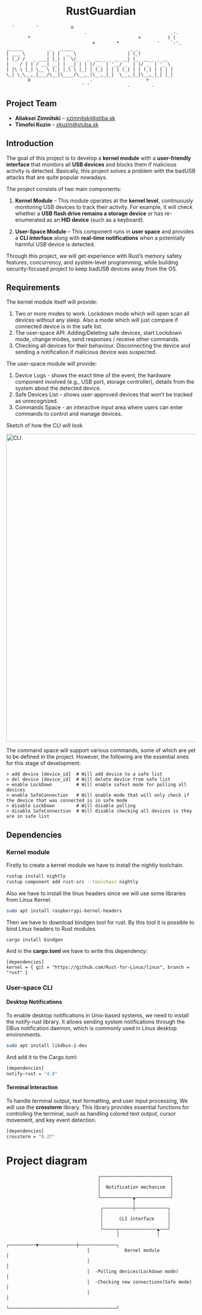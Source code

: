 # <h1 align="center">RustGuardian</h1>
```
  '        '            o                                      
                             .                               .-.  
        *                                        +          ( (    
                                +        *              '    `-'.   
______          _   _____                     _ _             
| ___ \        | | |  __ \                   | (_)            
| |_/ /   _ ___| |_| |  \/_   _  __ _ _ __ __| |_  __ _ _ __  
|    / | | / __| __| | __| | | |/ _` | '__/ _` | |/ _` | '_ \ 
| |\ \ |_| \__ \ |_| |_\ \ |_| | (_| | | | (_| | | (_| | | | |
\_| \_\__,_|___/\__|\____/\__,_|\__,_|_|  \__,_|_|\__,_|_| |_|    
        o                      .                    +           
                            ' '              .        .                                                                                                                                
```

## Project Team
- **Aliaksei Zimnitski** – xzimnitski@stiba.sk
- **Timofei Kuzin** – xkuzin@stuba.sk


## Introduction

The goal of this project is to develop a **kernel module** with a **user-friendly interface** that monitors all **USB devices** and blocks them if malicious activity is detected.
Basically, this project solves a problem with the badUSB attacks that are quite popular nowadays. 

The project consists of two main components:

1. **Kernel Module** – This module operates at the **kernel level**, continuously monitoring USB devices to track their activity. For example, it will check whether a **USB flash drive remains a storage device** or has re-enumerated as an **HID device** (such as a keyboard).

2. **User-Space Module** – This component runs in **user space** and provides a **CLI interface** along with **real-time notifications** when a potentially harmful USB device is detected.

Through this project, we will get experience with Rust’s memory safety features, concurrency, and system-level programming, while building security-focused project to keep badUSB devices away from the OS. 

## Requirements
The kernel module itself will provide:
1) Two or more modes to work. Lockdown mode which will open scan all devices without any sleep. Also a mode which will just compare if connected device is in the safe list.
2) The user-space API: Adding/Deleting safe devices, start Lockdown mode, change modes, send responses / receive other commands.
3) Checking all devices for their behaviour. Disconnecting the device and sending a notification if malicious device was suspected.

The user-space module will provide:
1) Device Logs - shows the exact time of the event, the hardware component involved (e.g., USB port, storage controller), details from the system about the detected device.
2) Safe Devices List – shows user-approved devices that won’t be tracked as unrecognized.
3) Commands Space - an interactive input area where users can enter commands to control and manage devices.

Sketch of how the CLI will look

<img width="818" alt="CLI" src="https://github.com/user-attachments/assets/a09c85a2-ea63-4568-b793-3e45e0337f41" />

The command space will support various commands, some of which are yet to be defined in the project. However, the following are the essential ones for this stage of development:
```
> add device [device_id]  # Will add device to a safe list
> del device [device_id]  # Will delete device from safe list  
> enable LockDown         # Will enable safest mode for polling all devices
> enable SafeConnection   # Will enable mode that will only check if the device that was connected is in safe mode 
> disable LockDown        # Will disable polling
> disable SafeConnection  # Will disable checking all devices is they are in safe list
```



## Dependencies
### Kernel module
Firstly to create a kernel module we have to install the 
nightly toolchain.
```bash
rustup install nightly
rustup component add rust-src --toolchain nightly
```
Also we have to install the linux headers since we will use some
libraries from Linux Kernel.
```bash
sudo apt install raspberrypi-kernel-headers
```
Then we have to download bindgen tool for rust. By this tool
it is possible to bind Linux headers to Rust modules.
```bash![rust_proj.drawio.svg](../../../Downloads/rust_proj.drawio.svg)
cargo install bindgen
```
And in the **cargo.toml** we have to write this dependency:
```
[dependencies]
kernel = { git = "https://github.com/Rust-for-Linux/linux", branch = "rust" }
```
### User-space CLI
#### Desktop Notifications
To enable desktop notifications in Unix-based systems, we need to install the notify-rust library. It allows sending system notifications through the DBus notification daemon, which is commonly used in Linux desktop environments.
```bash
sudo apt install libdbus-1-dev
```
And add it to the Cargo.toml:
```bash
[dependencies]
notify-rust = "4.8"
```
#### Terminal Interaction
To handle terminal output, text formatting, and user input processing, We will use the **crossterm** library. This library provides essential functions for controlling the terminal, such as handling colored text output, cursor movement, and key event detection.
```bash
[dependencies]
crossterm = "0.27"
```

# Project diagram

```
                                  ┌──────────────────────────┐          
                                  │                          │          
                                  │  Notification mechanism  │          
                                  │                          │          
                                  └────────────▲─────────────┘          
                                               │                        
                                   ┌───────────┼────────────┐           
                                   │                        │           
                                   │      CLI interface     │           
                                   │                        │           
                                   └─────┬──────────────▲───┘           
                                         │              │               
                              ┌──────────▼──────────────┼──────────────┐
                              │             Kernel module              │
                              │                                        │
                              │  -Polling devices(Lockdown mode)       │
                              │  -Checking new connections(Safe mode)  │
                              │                                        │
                              └────────────────────────────────────────┘
```
